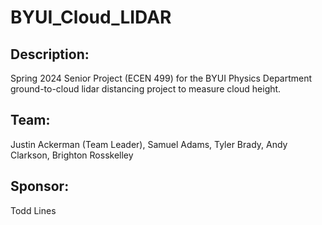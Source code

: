 # BYUI_Cloud_LIDAR


## Description:
Spring 2024 Senior Project (ECEN 499) for the BYUI Physics Department ground-to-cloud lidar distancing project to measure cloud height.

## Team:
<summary>
  Justin Ackerman (Team Leader), Samuel Adams, Tyler Brady, Andy Clarkson, Brighton Rosskelley
</summary>

## Sponsor:
Todd Lines